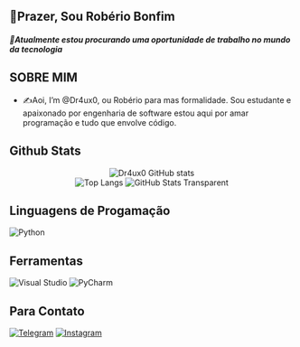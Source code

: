 ## 👋Prazer, Sou Robério Bonfim

##### 🌟Atualmente estou procurando uma oportunidade de trabalho no mundo da tecnologia
## SOBRE MIM
* ✍Aoi, I’m @Dr4ux0, ou Robério para mas formalidade. Sou estudante e apaixonado por engenharia de software
estou aqui por amar programação e tudo que envolve código.

## Github Stats

<div align="center">
  <img src="https://github-readme-stats.vercel.app/api?username=Dr4ux0&show_icons=true&theme=radical" alt="Dr4ux0 GitHub stats">
</div>

<div align="center">
  <img src="https://github-readme-stats-git-masterrstaa-rickstaa.vercel.app/api/top-langs/?username=Dr4ux0&layout=donut&bg_color=353D41&border_color=123547&title_color=EB9326&text_color=FFF" alt="Top Langs">

  <img src="https://github-readme-stats.vercel.app/api?username=Dr4ux0&theme=transparent&bg_color=353D41&border_color=123547&show_icons=true&icon_color=EB9326&title_color=EB9326&text_color=FFF&hide_title=true&hide=stars&rank_icon=github" alt="GitHub Stats Transparent">
</div>

## Linguagens de Progamação
![Python](https://img.shields.io/badge/python-3670A0?style=for-the-badge&logo=python&logoColor=ffdd54)

## Ferramentas
![Visual Studio](https://img.shields.io/badge/Visual%20Studio-5C2D91.svg?style=for-the-badge&logo=visual-studio&logoColor=white)
![PyCharm](https://img.shields.io/badge/pycharm-143?style=for-the-badge&logo=pycharm&logoColor=black&color=black&labelColor=green)

## Para Contato
[![Telegram](https://img.shields.io/badge/Telegram-2CA5E0?style=for-the-badge&logo=telegram&logoColor=white)](https://t.me/Dr4ux0)
[![Instagram](https://img.shields.io/badge/Instagram-E4405F?style=for-the-badge&logo=instagram&logoColor=white)](https://www.instagram.com/_beriooliver)

